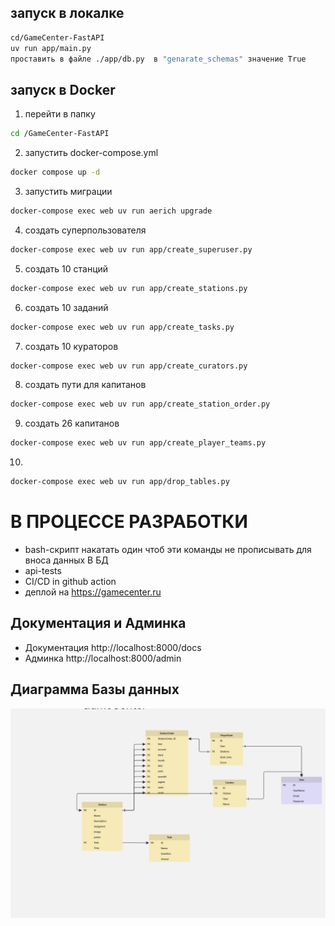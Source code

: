 ## запуск в  локалке
```bash
cd/GameCenter-FastAPI 
uv run app/main.py
проставить в файле ./app/db.py  в "genarate_schemas" значение True
```

## запуск в Docker
1. перейти в папку
```bash
cd /GameCenter-FastAPI 
```
2. запустить docker-compose.yml
```bash
docker compose up -d 
```
3. запустить миграции
```bash
docker-compose exec web uv run aerich upgrade
```
4. создать суперпользователя
```bash 
docker-compose exec web uv run app/create_superuser.py
```
5. создать 10 станций
```bash
docker-compose exec web uv run app/create_stations.py
```
6. создать 10 заданий 
```bash
docker-compose exec web uv run app/create_tasks.py
```
7. создать 10 кураторов  
```bash
docker-compose exec web uv run app/create_curators.py
```
8. создать пути для капитанов
```bash
docker-compose exec web uv run app/create_station_order.py
```
9. cоздать 26 капитанов 
```bash
docker-compose exec web uv run app/create_player_teams.py
```
10. 
```bash
docker-compose exec web uv run app/drop_tables.py
```
# В ПРОЦЕССЕ РАЗРАБОТКИ 
 - bash-скрипт накатать один чтоб эти команды не прописывать для вноса данных В БД
 - api-tests
 - СI/CD in github action
 - деплой на https://gamecenter.ru 

## Документация и Админка

- Документация http://localhost:8000/docs
- Админка http://localhost:8000/admin

## Диаграмма Базы данных
![alt text](docs/DB.jpg)

